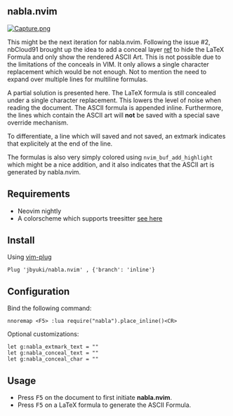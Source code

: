 nabla.nvim
-----------

[![Capture.png](https://i.postimg.cc/Pf8JgCwt/Capture.png)](https://postimg.cc/dDwJdt6X)

This might be the next iteration for nabla.nvim. Following the issue #2, nbCloud91 brought up the idea to add a conceal layer [ref](https://github.com/KeitaNakamura/tex-conceal.vim) to hide the LaTeX Formula and only show the rendered ASCII Art. This is not possible due to the limitations of the conceals in VIM. It only allows a single character replacement which would be not enough. Not to mention the need to expand over multiple lines for multiline formulas.

A partial solution is presented here. The LaTeX formula is still concealed under a single character replacement. This lowers the level of noise when reading the document. The ASCII formula is appended inline. Furthermore, the lines which contain the ASCII art will **not** be saved with a special save override mechanism. 

To differentiate, a line which will saved and not saved, an extmark indicates that explicitely at the end of the line. 

The formulas is also very simply colored using `nvim_buf_add_highlight` which might be a nice addition, and it also indicates that the ASCII art is generated by nabla.nvim.

Requirements
------------

* Neovim nightly
* A colorscheme which supports treesitter [see here](https://github.com/rockerBOO/awesome-neovim#treesitter-supported-colorschemes)

Install
-------

Using [vim-plug](https://github.com/junegunn/vim-plug)

```vim
Plug 'jbyuki/nabla.nvim' , {'branch': 'inline'}
```

Configuration
-------------

Bind the following command:

```vim
nnoremap <F5> :lua require("nabla").place_inline()<CR>
```

Optional customizations:

```vim
let g:nabla_extmark_text = ""
let g:nabla_conceal_text = ""
let g:nabla_conceal_char = ""
```


Usage
-----

* Press <kbd>F5</kbd> on the document to first initiate **nabla.nvim**.
* Press <kbd>F5</kbd> on a LaTeX formula to generate the ASCII Formula.
